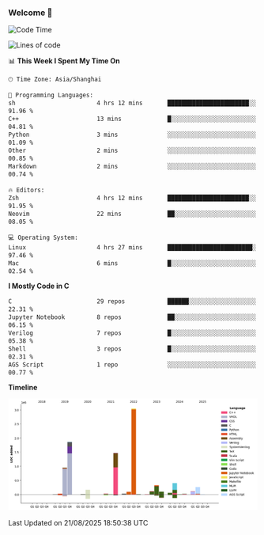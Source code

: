 ### Welcome 👋

<!--START_SECTION:waka-->
![Code Time](http://img.shields.io/badge/Code%20Time-2%2C099%20hrs%2053%20mins-blue)

![Lines of code](https://img.shields.io/badge/From%20Hello%20World%20I%27ve%20Written-9.1%20million%20lines%20of%20code-blue)

📊 **This Week I Spent My Time On** 

```text
🕑︎ Time Zone: Asia/Shanghai

💬 Programming Languages: 
sh                       4 hrs 12 mins       ███████████████████████░░   91.96 % 
C++                      13 mins             █░░░░░░░░░░░░░░░░░░░░░░░░   04.81 % 
Python                   3 mins              ░░░░░░░░░░░░░░░░░░░░░░░░░   01.09 % 
Other                    2 mins              ░░░░░░░░░░░░░░░░░░░░░░░░░   00.85 % 
Markdown                 2 mins              ░░░░░░░░░░░░░░░░░░░░░░░░░   00.74 % 

🔥 Editors: 
Zsh                      4 hrs 12 mins       ███████████████████████░░   91.95 % 
Neovim                   22 mins             ██░░░░░░░░░░░░░░░░░░░░░░░   08.05 % 

💻 Operating System: 
Linux                    4 hrs 27 mins       ████████████████████████░   97.46 % 
Mac                      6 mins              █░░░░░░░░░░░░░░░░░░░░░░░░   02.54 % 
```

**I Mostly Code in C** 

```text
C                        29 repos            ██████░░░░░░░░░░░░░░░░░░░   22.31 % 
Jupyter Notebook         8 repos             ██░░░░░░░░░░░░░░░░░░░░░░░   06.15 % 
Verilog                  7 repos             █░░░░░░░░░░░░░░░░░░░░░░░░   05.38 % 
Shell                    3 repos             █░░░░░░░░░░░░░░░░░░░░░░░░   02.31 % 
AGS Script               1 repo              ░░░░░░░░░░░░░░░░░░░░░░░░░   00.77 % 
```



**Timeline**

![Lines of Code chart](https://raw.githubusercontent.com/Bohan-hu/Bohan-hu/master/assets/bar_graph.png)


 Last Updated on 21/08/2025 18:50:38 UTC
<!--END_SECTION:waka-->



